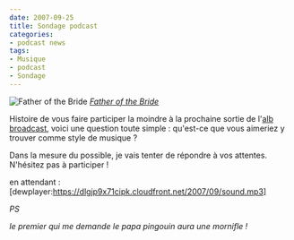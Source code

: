 ```yaml
---
date: 2007-09-25
title: Sondage podcast
categories:
- podcast news
tags:
- Musique
- podcast
- Sondage
---
```

<img src="https://farm2.static.flickr.com/1267/663815522_87c08e5a30.jpg" alt="Father of the Bride" />
<em><a title="photo sharing" href="https://www.flickr.com/photos/turekcsaba/663815522/">Father of the Bride</a></em>

Histoire de vous faire participer la moindre à la prochaine sortie de l'<a title="Les podcasts d'alienlebarge" href="https://www.alienlebarge.ch/podcast/">alb broadcast</a>, voici une question toute simple : qu'est-ce que vous aimeriez y trouver comme style de musique ?

Dans la mesure du possible, je vais tenter de répondre à vos attentes. N'hésitez pas à participer !

en attendant : [dewplayer:https://dlgjp9x71cipk.cloudfront.net/2007/09/sound.mp3]

<!--more-->

<em>PS</em>

<em>le premier qui me demande le papa pingouin aura une mornifle !</em>
